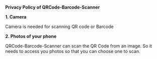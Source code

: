 <b>Privacy Policy of QRCode-Barcode-Scanner</b>

<b>1. Camera</b>

   Camera is needed for scanning QR code or Barcode 


<b>2. Photos of your phone</b>

  QRCode-Barcode-Scanner can scan the QR Code from an image. So it needs to access you photos so that you can choose one to scan.
